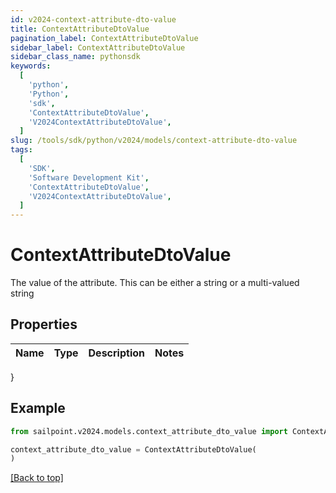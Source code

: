 ```yaml
---
id: v2024-context-attribute-dto-value
title: ContextAttributeDtoValue
pagination_label: ContextAttributeDtoValue
sidebar_label: ContextAttributeDtoValue
sidebar_class_name: pythonsdk
keywords:
  [
    'python',
    'Python',
    'sdk',
    'ContextAttributeDtoValue',
    'V2024ContextAttributeDtoValue',
  ]
slug: /tools/sdk/python/v2024/models/context-attribute-dto-value
tags:
  [
    'SDK',
    'Software Development Kit',
    'ContextAttributeDtoValue',
    'V2024ContextAttributeDtoValue',
  ]
---
```


# ContextAttributeDtoValue

The value of the attribute. This can be either a string or a multi-valued string

## Properties

| Name | Type | Description | Notes |
| ---- | ---- | ----------- | ----- |

}

## Example

```python
from sailpoint.v2024.models.context_attribute_dto_value import ContextAttributeDtoValue

context_attribute_dto_value = ContextAttributeDtoValue(
)

```

[[Back to top]](#)
